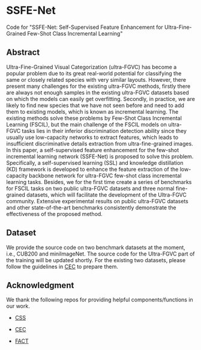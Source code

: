 # SSFE-Net
Code for "SSFE-Net: Self-Supervised Feature Enhancement for Ultra-Fine-Grained Few-Shot Class Incremental Learning"

## Abstract
Ultra-Fine-Grained Visual Categorization (ultra-FGVC) has become a popular problem due to its great real-world potential for classifying the same or closely related species with very similar layouts. However, there present many challenges for the existing ultra-FGVC methods, firstly there are always not enough samples in the existing ultra-FGVC datasets based on which the models can easily get overfitting. Secondly, in practice, we are likely to find new species that we have not seen before and need to add them to existing models, which is known as incremental learning. The existing methods solve these problems by Few-Shot Class Incremental Learning (FSCIL), but the main challenge of the FSCIL models on ultra-FGVC tasks lies in their inferior discrimination detection ability since they usually use low-capacity networks to extract features, which leads to insufficient discriminative details extraction from ultra-fine-grained images. In this paper, a self-supervised feature enhancement for the few-shot incremental learning network (SSFE-Net) is proposed to solve this problem. Specifically, a self-supervised learning (SSL) and knowledge distillation (KD) framework is developed to enhance the feature extraction of the low-capacity backbone network for ultra-FGVC few-shot class incremental learning tasks. Besides, we for the first time create a series of benchmarks for FSCIL tasks on two public ultra-FGVC datasets and three normal fine-grained datasets, which will facilitate the development of the Ultra-FGVC community. Extensive experimental results on public ultra-FGVC datasets and other state-of-the-art benchmarks consistently demonstrate the effectiveness of the proposed method.

## Dataset
We provide the source code on two benchmark datasets at the moment, i.e., CUB200 and miniImageNet. The source code for the Ultra-FGVC part of the training will be updated shortly. For the existing two datasets, please follow the guidelines in [CEC](https://github.com/icoz69/CEC-CVPR2021) to prepare them.

## Acknowledgment
We thank the following repos for providing helpful components/functions in our work.

- [CSS](https://github.com/anyuexuan/CSS)

- [CEC](https://github.com/icoz69/CEC-CVPR2021)

- [FACT](https://github.com/zhoudw-zdw/CVPR22-Fact)
